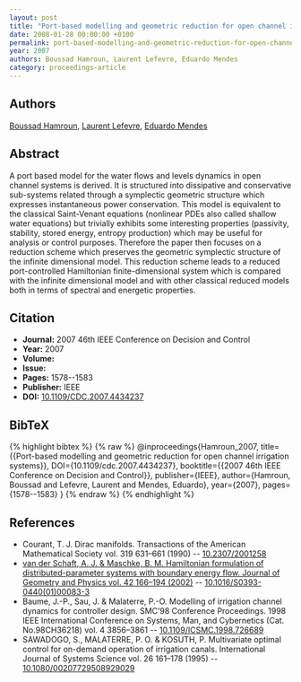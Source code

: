 ```yaml
---
layout: post
title: "Port-based modelling and geometric reduction for open channel irrigation systems"
date: 2008-01-28 00:00:00 +0100
permalink: port-based-modelling-and-geometric-reduction-for-open-channel-irrigation-systems
year: 2007
authors: Boussad Hamroun, Laurent Lefevre, Eduardo Mendes
category: proceedings-article
---
```

 
## Authors
[Boussad Hamroun](authors/boussad-hamroun), [Laurent Lefevre](authors/laurent-lefevre), [Eduardo Mendes](authors/eduardo-mendes)
 
## Abstract
A port based model for the water flows and levels dynamics in open channel systems is derived. It is structured into dissipative and conservative sub-systems related through a symplectic geometric structure which expresses instantaneous power conservation. This model is equivalent to the classical Saint-Venant equations (nonlinear PDEs also called shallow water equations) but trivially exhibits some interesting properties (passivity, stability, stored energy, entropy production) which may be useful for analysis or control purposes. Therefore the paper then focuses on a reduction scheme which preserves the geometric symplectic structure of the infinite dimensional model. This reduction scheme leads to a reduced port-controlled Hamiltonian finite-dimensional system which is compared with the infinite dimensional model and with other classical reduced models both in terms of spectral and energetic properties.
 
## Citation
- **Journal:** 2007 46th IEEE Conference on Decision and Control
- **Year:** 2007
- **Volume:** 
- **Issue:** 
- **Pages:** 1578--1583
- **Publisher:** IEEE
- **DOI:** [10.1109/CDC.2007.4434237](https://doi.org/10.1109/CDC.2007.4434237)
 
## BibTeX
{% highlight bibtex %}
{% raw %}
@inproceedings{Hamroun_2007,
  title={{Port-based modelling and geometric reduction for open channel irrigation systems}},
  DOI={10.1109/cdc.2007.4434237},
  booktitle={{2007 46th IEEE Conference on Decision and Control}},
  publisher={IEEE},
  author={Hamroun, Boussad and Lefevre, Laurent and Mendes, Eduardo},
  year={2007},
  pages={1578--1583}
}
{% endraw %}
{% endhighlight %}
 
## References
- Courant, T. J. Dirac manifolds. Transactions of the American Mathematical Society vol. 319 631–661 (1990) -- [10.2307/2001258](https://doi.org/10.2307/2001258)
- [van der Schaft, A. J. & Maschke, B. M. Hamiltonian formulation of distributed-parameter systems with boundary energy flow. Journal of Geometry and Physics vol. 42 166–194 (2002)](hamiltonian-formulation-of-distributed-parameter-systems-with-boundary-energy-flow) -- [10.1016/S0393-0440(01)00083-3](https://doi.org/10.1016/S0393-0440(01)00083-3)
- Baume, J.-P., Sau, J. & Malaterre, P.-O. Modelling of irrigation channel dynamics for controller design. SMC’98 Conference Proceedings. 1998 IEEE International Conference on Systems, Man, and Cybernetics (Cat. No.98CH36218) vol. 4 3856–3861 -- [10.1109/ICSMC.1998.726689](https://doi.org/10.1109/ICSMC.1998.726689)
- SAWADOGO, S., MALATERRE, P. O. & KOSUTH, P. Multivariate optimal control for on-demand operation of irrigation canals. International Journal of Systems Science vol. 26 161–178 (1995) -- [10.1080/00207729508929029](https://doi.org/10.1080/00207729508929029)

